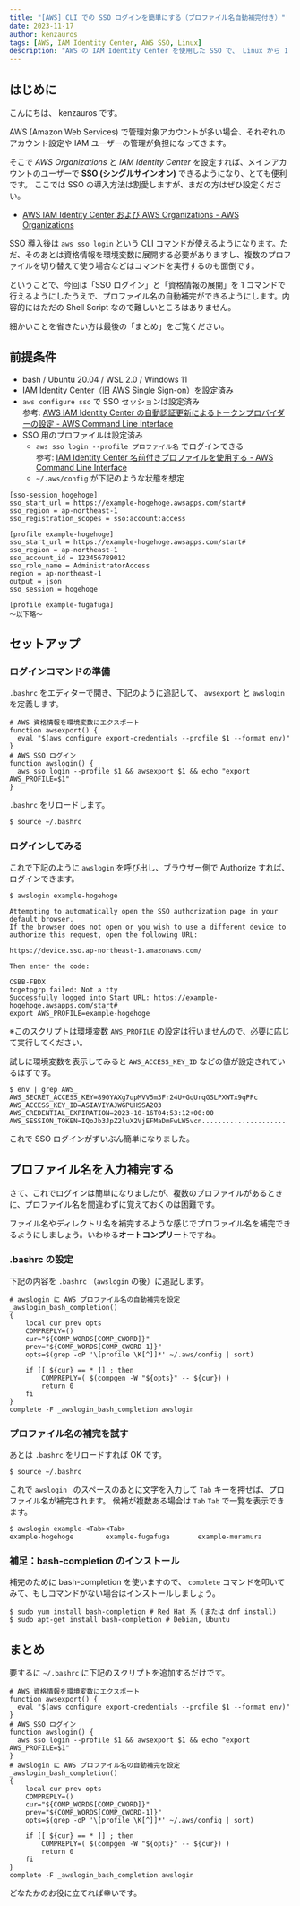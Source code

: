 ```yaml
---
title: "[AWS] CLI での SSO ログインを簡単にする（プロファイル名自動補完付き）"
date: 2023-11-17
author: kenzauros
tags: [AWS, IAM Identity Center, AWS SSO, Linux]
description: "AWS の IAM Identity Center を使用した SSO で、 Linux から 1 コマンドでログインできるようにします。またプロファイル名を忘れてしまうことが多いため complete によるオートコンプリートができるようにしました。"
---
```


## はじめに

こんにちは、 kenzauros です。

AWS (Amazon Web Services) で管理対象アカウントが多い場合、それぞれのアカウント設定や IAM ユーザーの管理が負担になってきます。

そこで *AWS Organizations* と *IAM Identity Center* を設定すれば、メインアカウントのユーザーで **SSO (シングルサインオン)** できるようになり、とても便利です。
ここでは SSO の導入方法は割愛しますが、まだの方はぜひ設定ください。

- [AWS IAM Identity Center および AWS Organizations - AWS Organizations](https://docs.aws.amazon.com/ja_jp/organizations/latest/userguide/services-that-can-integrate-sso.html)

SSO 導入後は `aws sso login` という CLI コマンドが使えるようになります。ただ、そのあとは資格情報を環境変数に展開する必要がありますし、複数のプロファイルを切り替えて使う場合などはコマンドを実行するのも面倒です。

ということで、今回は「SSO ログイン」と「資格情報の展開」を 1 コマンドで行えるようにしたうえで、プロファイル名の自動補完ができるようにします。内容的にはただの Shell Script なので難しいところはありません。

細かいことを省きたい方は最後の「まとめ」をご覧ください。

## 前提条件

- bash / Ubuntu 20.04 / WSL 2.0 / Windows 11
- IAM Identity Center（旧 AWS Single Sign-on）を設定済み
- `aws configure sso` で SSO セッションは設定済み<br>参考: [AWS IAM Identity Center の自動認証更新によるトークンプロバイダーの設定 - AWS Command Line Interface](https://docs.aws.amazon.com/ja_jp/cli/latest/userguide/sso-configure-profile-token.html)
- SSO 用のプロファイルは設定済み
    - `aws sso login --profile プロファイル名` でログインできる<br>参考: [IAM Identity Center 名前付きプロファイルを使用する - AWS Command Line Interface](https://docs.aws.amazon.com/ja_jp/cli/latest/userguide/sso-using-profile.html)
    - `~/.aws/config` が下記のような状態を想定

```ini:title=~/.aws/config
[sso-session hogehoge]
sso_start_url = https://example-hogehoge.awsapps.com/start#
sso_region = ap-northeast-1
sso_registration_scopes = sso:account:access

[profile example-hogehoge]
sso_start_url = https://example-hogehoge.awsapps.com/start#
sso_region = ap-northeast-1
sso_account_id = 123456789012
sso_role_name = AdministratorAccess
region = ap-northeast-1
output = json
sso_session = hogehoge

[profile example-fugafuga]
～以下略～
```

## セットアップ

### ログインコマンドの準備

`.bashrc` をエディターで開き、下記のように追記して、 `awsexport` と `awslogin` を定義します。

```sh:title=.bashrc
# AWS 資格情報を環境変数にエクスポート
function awsexport() {
  eval "$(aws configure export-credentials --profile $1 --format env)"
}
# AWS SSO ログイン
function awslogin() {
  aws sso login --profile $1 && awsexport $1 && echo "export AWS_PROFILE=$1"
}
```

`.bashrc` をリロードします。

```sh:title=.bashrcを再読み込み
$ source ~/.bashrc
```

### ログインしてみる

これで下記のように `awslogin` を呼び出し、ブラウザー側で Authorize すれば、ログインできます。

```sh:title=awsloginコマンドでログインしてみる
$ awslogin example-hogehoge

Attempting to automatically open the SSO authorization page in your default browser.
If the browser does not open or you wish to use a different device to authorize this request, open the following URL:

https://device.sso.ap-northeast-1.amazonaws.com/

Then enter the code:

CSBB-FBDX
tcgetpgrp failed: Not a tty
Successfully logged into Start URL: https://example-hogehoge.awsapps.com/start#
export AWS_PROFILE=example-hogehoge
```

※このスクリプトは環境変数 `AWS_PROFILE` の設定は行いませんので、必要に応じて実行してください。

試しに環境変数を表示してみると `AWS_ACCESS_KEY_ID` などの値が設定されているはずです。

```sh:title=環境変数の確認
$ env | grep AWS_
AWS_SECRET_ACCESS_KEY=890YAXg7upMVV5m3Fr24U+GqUrqGSLPXWTx9qPPc
AWS_ACCESS_KEY_ID=ASIAVIYAJWGPUHSSA2O3
AWS_CREDENTIAL_EXPIRATION=2023-10-16T04:53:12+00:00
AWS_SESSION_TOKEN=IQoJb3JpZ2luX2VjEFMaDmFwLW5vcn.....................
```

これで SSO ログインがずいぶん簡単になりました。

## プロファイル名を入力補完する

さて、これでログインは簡単になりましたが、複数のプロファイルがあるときに、プロファイル名を間違わずに覚えておくのは困難です。

ファイル名やディレクトリ名を補完するような感じでプロファイル名を補完できるようにしましょう。いわゆる**オートコンプリート**ですね。

### .bashrc の設定

下記の内容を `.bashrc` （`awslogin` の後）に追記します。

```sh:title=.bashrc
# awslogin に AWS プロファイル名の自動補完を設定
_awslogin_bash_completion()
{
    local cur prev opts
    COMPREPLY=()
    cur="${COMP_WORDS[COMP_CWORD]}"
    prev="${COMP_WORDS[COMP_CWORD-1]}"
    opts=$(grep -oP '\[profile \K[^]]*' ~/.aws/config | sort)

    if [[ ${cur} == * ]] ; then
        COMPREPLY=( $(compgen -W "${opts}" -- ${cur}) )
        return 0
    fi
}
complete -F _awslogin_bash_completion awslogin
```

### プロファイル名の補完を試す

あとは `.bashrc` をリロードすれば OK です。

```sh:title=.bashrcを再読み込み
$ source ~/.bashrc
```

これで `awslogin ` のスペースのあとに文字を入力して `Tab` キーを押せば、プロファイル名が補完されます。
候補が複数ある場合は `Tab` `Tab` で一覧を表示できます。

```sh:title=プロファイル名の候補が複数の場合はリストが表示される
$ awslogin example-<Tab><Tab>
example-hogehoge        example-fugafuga       example-muramura 
```

### 補足：bash-completion のインストール

補完のために bash-completion を使いますので、 `complete` コマンドを叩いてみて、もしコマンドがない場合はインストールしましょう。

```sh:title=bash-completionのインストール
$ sudo yum install bash-completion # Red Hat 系 (または dnf install)
$ sudo apt-get install bash-completion # Debian, Ubuntu
```

## まとめ

要するに `~/.bashrc` に下記のスクリプトを追加するだけです。

```sh:title=.bashrc
# AWS 資格情報を環境変数にエクスポート
function awsexport() {
  eval "$(aws configure export-credentials --profile $1 --format env)"
}
# AWS SSO ログイン
function awslogin() {
  aws sso login --profile $1 && awsexport $1 && echo "export AWS_PROFILE=$1"
}
# awslogin に AWS プロファイル名の自動補完を設定
_awslogin_bash_completion()
{
    local cur prev opts
    COMPREPLY=()
    cur="${COMP_WORDS[COMP_CWORD]}"
    prev="${COMP_WORDS[COMP_CWORD-1]}"
    opts=$(grep -oP '\[profile \K[^]]*' ~/.aws/config | sort)

    if [[ ${cur} == * ]] ; then
        COMPREPLY=( $(compgen -W "${opts}" -- ${cur}) )
        return 0
    fi
}
complete -F _awslogin_bash_completion awslogin
```

どなたかのお役に立てれば幸いです。
